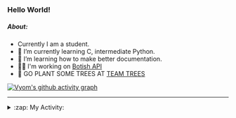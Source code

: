 ### Hello World!

##### About:
- Currently I am a student.
- 🌱 I’m currently learning C, intermediate Python.
- 🌱 I’m learning how to make better documentation.
- 👨‍💻 I'm working on [Botish API](https://github.com/Vyvy-vi/api)
- 🌱 GO PLANT SOME TREES AT [TEAM TREES](https://teamtrees.org/)

[![Vyom's github activity graph](https://activity-graph.herokuapp.com/graph?username=Vyvy-vi)](https://github.com/ashutosh00710/github-readme-activity-graph)

---
<details>
  <summary>:zap: My Activity:</summary>
  
<!--START_SECTION:waka-->
![Code Time](http://img.shields.io/badge/Code%20Time-763%20hrs%2045%20mins-blue)

**I'm a Night 🦉** 

```text
🌞 Morning    62 commits     ██░░░░░░░░░░░░░░░░░░░░░░░   9.7% 
🌆 Daytime    154 commits    ██████░░░░░░░░░░░░░░░░░░░   24.1% 
🌃 Evening    197 commits    ███████░░░░░░░░░░░░░░░░░░   30.83% 
🌙 Night      226 commits    ████████░░░░░░░░░░░░░░░░░   35.37%

```
📅 **I'm Most Productive on Sunday** 

```text
Monday       63 commits     ██░░░░░░░░░░░░░░░░░░░░░░░   9.86% 
Tuesday      109 commits    ████░░░░░░░░░░░░░░░░░░░░░   17.06% 
Wednesday    103 commits    ████░░░░░░░░░░░░░░░░░░░░░   16.12% 
Thursday     81 commits     ███░░░░░░░░░░░░░░░░░░░░░░   12.68% 
Friday       72 commits     ██░░░░░░░░░░░░░░░░░░░░░░░   11.27% 
Saturday     65 commits     ██░░░░░░░░░░░░░░░░░░░░░░░   10.17% 
Sunday       146 commits    █████░░░░░░░░░░░░░░░░░░░░   22.85%

```


📊 **This Week I Spent My Time On** 

```text
🔥 Editors: 
VS Code                  15 hrs 39 mins      ████████████████████████░   96.07% 
Vim                      38 mins             █░░░░░░░░░░░░░░░░░░░░░░░░   3.93%

🐱‍💻 Projects: 
uni-webpages             3 hrs 45 mins       █████░░░░░░░░░░░░░░░░░░░░   23.1% 
api                      3 hrs 1 min         ████░░░░░░░░░░░░░░░░░░░░░   18.58% 
CSF                      2 hrs 37 mins       ████░░░░░░░░░░░░░░░░░░░░░   16.08% 
onboarding-bot           2 hrs 30 mins       ███░░░░░░░░░░░░░░░░░░░░░░   15.42% 
Praise-Bot-Discord       1 hr 39 mins        ██░░░░░░░░░░░░░░░░░░░░░░░   10.14%

```


 Last Updated on 29/04/2022 08:05:16 UTC
<!--END_SECTION:waka-->
</details>
